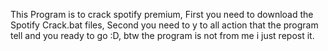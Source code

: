 This Program is to crack spotify premium,
First you need to download the Spotify Crack.bat files,
Second you need to y to all action that the program tell and you ready to go :D,
btw the program is not from me i just repost it.
